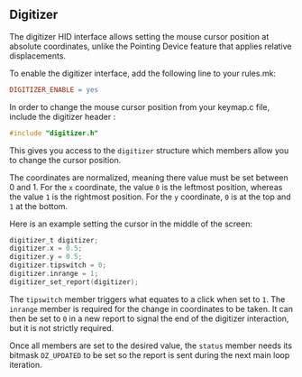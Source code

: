 ## Digitizer

The digitizer HID interface allows setting the mouse cursor position at absolute coordinates, unlike the Pointing Device feature that applies relative displacements.

To enable the digitizer interface, add the following line to your rules.mk: 

```makefile
DIGITIZER_ENABLE = yes
```

In order to change the mouse cursor position from your keymap.c file, include the digitizer header : 

```c
#include "digitizer.h"
```

This gives you access to the `digitizer` structure which members allow you to change the cursor position.

The coordinates are normalized, meaning there value must be set between 0 and 1. For the `x` coordinate, the value `0` is the leftmost position, whereas the value `1` is the rightmost position.
For the `y` coordinate, `0` is at the top and `1` at the bottom.

Here is an example setting the cursor in the middle of the screen:

```c
digitizer_t digitizer;
digitizer.x = 0.5;
digitizer.y = 0.5;
digitizer.tipswitch = 0;
digitizer.inrange = 1;
digitizer_set_report(digitizer);
```

The `tipswitch` member triggers what equates to a click when set to `1`. The `inrange` member is required for the change in coordinates to be taken. It can then be set to `0` in a new report to signal the end of the digitizer interaction, but it is not strictly required.

Once all members are set to the desired value, the `status` member needs its bitmask `DZ_UPDATED` to be set so the report is sent during the next main loop iteration.
